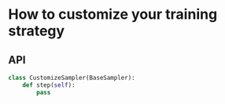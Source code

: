 # How to customize your training strategy
## API
```python
class CustomizeSampler(BaseSampler):
    def step(self):
        pass

```

